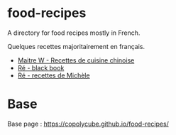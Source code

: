 # food-recipes
A directory for food recipes mostly in French.

Quelques recettes majoritairement en français.


* [Maitre W - Recettes de cuisine chinoise](MaitreW/)
* [Ré - black book](Re_black_book/)
* [Ré - recettes de Michèle](Re_Michele/)

# Base 

Base page : https://copolycube.github.io/food-recipes/
